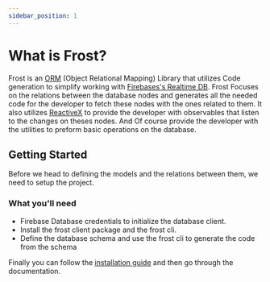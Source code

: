 ```yaml
---
sidebar_position: 1
---
```


# What is Frost?

Frost is an [ORM](https://en.wikipedia.org/wiki/Object%E2%80%93relational_mapping) (Object Relational Mapping) Library that utilizes Code generation to simplify working with [Firebases's Realtime DB](https://firebase.google.com/products/realtime-database).
Frost Focuses on the relations between the database nodes and generates all the needed code for the developer to fetch these nodes with the ones related to them.
It also utilizes [ReactiveX](https://reactivex.io/) to provide the developer with observables that listen to the changes on theses nodes. And Of course provide the developer with the utilities to preform basic operations on the database.

## Getting Started

Before we head to defining the models and the relations between them, we need to setup the project.

### What you'll need

- Firebase Database credentials to initialize the database client.
- Install the frost client package and the frost cli.
- Define the database schema and use the frost cli to generate the code from the schema

Finally you can follow the [installation guide](./guides/installation) and then go through the documentation.
<!-- or follow the [quick start guide](/docs/guides/quick-start) -->

